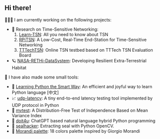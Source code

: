 ## Hi there!

🧑🏽‍💻 I am currently working on the following projects:

- 🔬 Research on Time-Sensitive Networking: 
    1. [Learn-TSN](https://github.com/ChuanyuXue/learn-TSN): All you need to know about TSN
    2. [RPiTSN](https://github.com/ChuanyuXue/RPiTSN): A Low-Cost, Real-Time End-Station for Time-Sensitive Networking
    3. [TTTechTSN](https://github.com/ChuanyuXue/TTTech-TSN): Online TSN testbed based on TTTech TSN Evaluation Board
- 🪐 [NASA-RETHi-DataSystem](https://github.com/ChuanyuXue/NASA-RETHi-DataService): Developing Resilient Extra-Terrestrial Habitat

🤷 I have also made some small tools:
- 🧸 [Learning Python the Smart Way](https://github.com/datawhalechina/learn-python-the-smart-way): An efficient and joyful way to learn Python language \[中文\]
- 📈 [udp-latency](https://github.com/ChuanyuXue/udp-latency): A tiny end-to-end latency testing tool implemented by UDP protocol in Python
- 📐 [mvtest](https://github.com/ChuanyuXue/MVTest): A Distribution-Free Test of Independence Based on Mean Variance Index
- 🐶 [doit4u](https://github.com/ChuanyuXue/doit4u): ChatGPT based natural language hybrid Python programming
- 🦭 [sealhacker](https://github.com/ChuanyuXue/sealhacker): Extracting seal with Python OpenCV.
- 🎨 [Morandi palette](https://gist.github.com/ChuanyuXue/3a377f7c1629b0ce68bc6b393340d0fb): 18 colors palette inspired by Giorgio Morandi
